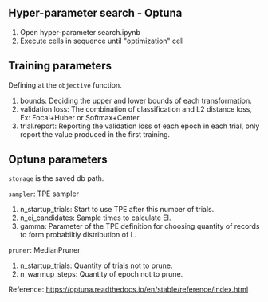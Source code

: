 ## Hyper-parameter search - Optuna
1. Open hyper-parameter search.ipynb 
2. Execute cells in sequence until "optimization" cell

## Training parameters
Defining at the `objective` function.  
1. bounds: Deciding the upper and lower bounds of each transformation.  
2. validation loss: The combination of classification and L2 distance loss, Ex: Focal+Huber or Softmax+Center.  
3. trial.report: Reporting the validation loss of each epoch in each trial, only report the value produced in the first training.  

## Optuna parameters
`storage` is the saved db path.  

`sampler`: TPE sampler
1.  n_startup_trials: Start to use TPE after this number of trials.  
2.  n_ei_candidates: Sample times to calculate EI.  
3.  gamma: Parameter of the TPE definition for choosing quantity of records to form probabiltiy distribution of L.  

`pruner`: MedianPruner
1. n_startup_trials: Quantity of trials not to prune.  
2. n_warmup_steps: Quantity of epoch not to prune.  

Reference: https://optuna.readthedocs.io/en/stable/reference/index.html